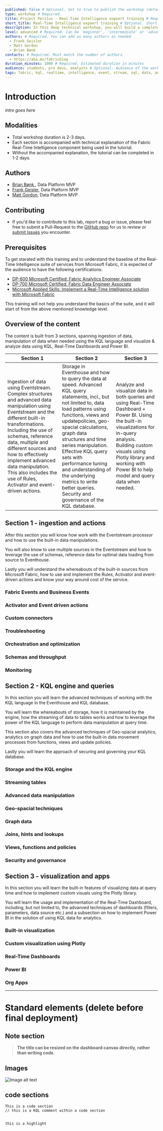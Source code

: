 ```yaml
---
published: false # Optional. Set to true to publish the workshop (default: false)
type: workshop # Required.
title: Project Peritus - Real-Time Intelligence expoert training # Required. Full title of the workshop
short_title: Real-Time Intelligence expoert training # Optional. Short title displayed in the header
description: In this deep technical workshop, you will build a complete analytics platform with streaming data using Microsoft Fabric Real-Time Intelligence components and other features of Microsoft Fabric. This is a proctor led worksop in which each section is accompanied by a technical overview of Fabric RTI components. # Required.
level: advanced # Required. Can be 'beginner', 'intermediate' or 'advanced'
authors: # Required. You can add as many authors as needed
  - Frank Geisler
  - Matt Gordon
  - Brian Bønk
contacts: # Required. Must match the number of authors
  - https://aka.ms/fabricblog
duration_minutes: 1000 # Required. Estimated duration in minutes
audience: students, pro devs, analysts # Optional. Audience of the workshop (students, pro devs, etc.)
tags: fabric, kql, realtime, intelligence, event, stream, sql, data, analytics, kusto, medallion, dashboard, reflex, activator # Required. Tags for filtering and searching
---
```


# Introduction

*intro goes here*

## Modalities

- Total workshop duration is 2-3 days.
- Each section is accompanied with technical explanation of the Fabric Real-Time Intelligence component being used in the tutorial.
- Without the accompanied explanation, the tutorial can be completed in 1-2 days.

## Authors

- [Brian Bønk ](https://www.linkedin.com/in/brianbonk/), Data Platform MVP
- [Frank Geisler](https://www.linkedin.com/in/frank-geisler/), Data Platform MVP
- [Matt Gordon](https://www.linkedin.com/in/sqlatspeed/), Data Platform MVP

## Contributing

- If you'd like to contribute to this lab, report a bug or issue, please feel free to submit a Pull-Request to the [GitHub repo](<link to repo>) for us to review or [submit Issues](<link to repo>) you encounter.

## Prerequisites

To get starated with this training and to understand the baseline of the Real-Time Intelligence suite of services from Microsoft Fabric, it is expected of the audience to have the following certifications:

- [DP-600 Microsoft Certified: Fabric Analytics Engineer Associate](https://learn.microsoft.com/en-us/credentials/certifications/fabric-analytics-engineer-associate/?practice-assessment-type=certification)
- [DP-700 Microsoft Certified: Fabric Data Engineer Associate](https://learn.microsoft.com/en-us/credentials/certifications/fabric-data-engineer-associate/?practice-assessment-type=certification)
- [Microsoft Applied Skills: Implement a Real-Time Intelligence solution with Microsoft Fabric](https://learn.microsoft.com/en-us/credentials/applied-skills/implement-a-real-time-intelligence-solution-with-microsoft-fabric/)

This training will not help you understand the basics of the suite, and it will start of from the above mentioned knowledge level.

## Overview of the content

The content is built from 3 sections, spanning ingestion of data, manipulation of data when needed using the KQL language and visualize & analyze data using KQL, Real-Time Dashboards and Power BI.

| Section 1 | Section 2 | Section 3|
|-------|-------|------|
| Ingestion of data using Eventstream. Complex structures and advanced data manipulation using Eventstream and the different built-in transformations. Including the use of schemas, reference data, multiple and different sources and how to effectively implement advanced data manipulation. This also includes the use of Rules, Activator and event-driven actions. | Storage in Eventhouse and how to query the data at speed. Advanced KQL query statements, incl., but not limited to, data load patterns using functions, views and updatepolicies, geo-spacial calculations, graph data structures and time series manipulation. Effective KQL query sets with performance tuning and understanding of the underlying metrics to write better queries. Security and governance of the KQL database. | Analyze and visualize data in both queries and using Real-Time Dashboard + Power BI. Using the built-in visualizations for in-query analysis. Building custom visuals using Plotly library and working with Power BI to help model and query data when needed. |

## Section 1 - ingestion and actions

After this section you will know how work with the Eventstream processor and how to use the built-in data manipulations.

You will also know to use multiple sources in the Eventstream and how to leverage the use of schemas, reference data for optimal data loading from source to Eventhouse.

Lastly you will understand the whereabouts of the built-in sources from Microsoft Fabric, how to use and implement the Rules, Activator and event-driven actions and know your way around cost of the service.

### Fabric Events and Business Events

### Activator and Event driven actions

### Custom connectors

### Troubleshooting

### Orchestration and optimization

### Schemas and throughput

### Monitoring

## Section 2 - KQL engine and queries

In this section you will learn the advanced techniques of working with the KQL language in the Eventhouse and KQL database.

You will learn the whereabouts of storage, how it is maintained by the engine, how the streaming of data to tables works and how to leverage the power of the KQL language to perform data manipulation at query time.

This section also covers the advanced techniques of Geo-spacial analytics, analytics on graph data and how to use the built-in data movement processes from functions, views and update policies.

Lastly you will learn the approach of securing and governing your KQL database.

### Storage and the KQL engine

### Streaming tables

### Advanced data manipulation

### Geo-spacial techniques

### Graph data

### Joins, hints and lookups

### Views, functions and policies

### Security and governance

## Section 3 - visualization and apps

In this section you will learn the built-in features of visualizing data at query time and how to implement custom visuals using the Plotly library.

You will learn the usage and implementation of the Real-Time Dashboard, including, but not limited to, the advanved techniques of dashboards (filters, parameters, data source etc.) and a subsection on how to implement Power BI in the solution of using KQL data for analytics.

### Built-in visualization

### Custom visualization using Plotly

### Real-Time Dashboards

### Power BI

### Org Apps

---

# Standard elements (delete before final deployment)

## Note section

<div class="info" data-title="Note">

> **The title can be resized on the dashboard canvas directly, rather than writing code.**

</div>

## Images

![Image alt text](<path to image>)

## code sections

```
This is a code section
// this is a KQL comment within a code section
```

##

`this is a highlight`
